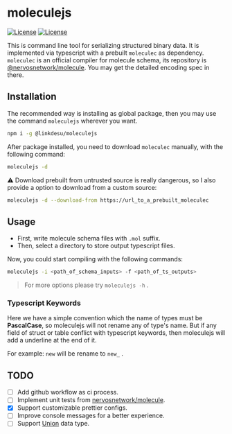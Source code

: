 # moleculejs

[![License](https://img.shields.io/github/license/linkdesu/moleculejs)](https://github.com/linkdesu/moleculejs/blob/develop/LICENSE)
[![License](https://img.shields.io/github/package-json/v/linkdesu/moleculejs)](https://github.com/linkdesu/moleculejs/releases)

This is command line tool for serializing structured binary data. It is implemented via typescript with a prebuilt `moleculec` 
as dependency. `moleculec` is an official compiler for molecule schema, its repository is [@nervosnetwork/molecule](https://github.com/nervosnetwork/molecule).
You may get the detailed encoding spec in there.


## Installation

The recommended way is installing as global package, then you may use the command `moleculejs` wherever you want.

```bash
npm i -g @linkdesu/moleculejs
```

After package installed, you need to download `moleculec` manually, with the following command:

```bash
moleculejs -d
```

⚠️ Download prebuilt from untrusted source is really dangerous, so I also provide a option to download from a custom source:

```bash
moleculejs -d --download-from https://url_to_a_prebuilt_moleculec
```


## Usage

- First, write molecule schema files with `.mol` suffix.
- Then, select a directory to store output typescript files.

Now, you could start compiling with the following commands:

```bash
moleculejs -i <path_of_schema_inputs> -f <path_of_ts_outputs>
```

> For more options please try `moleculejs -h` .

### Typescript Keywords

Here we have a simple convention which the name of types must be **PascalCase**, so moleculejs will not rename any of type's name. 
But if any field of struct or table conflict with typescript keywords, then moleculejs will add a underline at the end of it. 

For example: `new` will be rename to `new_` .


## TODO

- [ ] Add github workflow as ci process.
- [ ] Implement unit tests from [nervosnetwork/molecule](https://github.com/nervosnetwork/molecule/tree/master/test).
- [x] Support customizable prettier configs.
- [ ] Improve console messages for a better experience.
- [ ] Support [Union](https://github.com/nervosnetwork/molecule/blob/master/docs/encoding_spec.md#union) data type.

